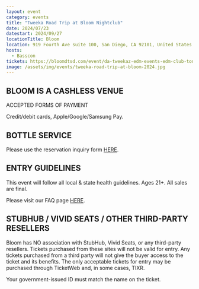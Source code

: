 ```yaml
---
layout: event
category: events
title: "Tweeka Road Trip at Bloom Nightclub"
date: 2024/07/23
datestart: 2024/09/27
locationTitle: Bloom
location: 919 Fourth Ave suite 100, San Diego, CA 92101, United States
hosts:
  - Basscon
tickets: https://bloomdtsd.com/event/da-tweekaz-edm-events-edm-club-tonight-2024-sep-27-near-me-san-diego/
image: /assets/img/events/tweeka-road-trip-at-bloom-2024.jpg
---
```


## BLOOM IS A CASHLESS VENUE

ACCEPTED FORMS OF PAYMENT

Credit/debit cards, Apple/Google/Samsung Pay.

## BOTTLE SERVICE

Please use the reservation inquiry form [HERE](https://bloomdtsd.com/vip/).

## ENTRY GUIDELINES

This event will follow all local & state health guidelines. Ages 21+. All sales are final.

Please visit our FAQ page [HERE](https://bloomdtsd.com/faq/).

## STUBHUB / VIVID SEATS / OTHER THIRD-PARTY RESELLERS

Bloom has NO association with StubHub, Vivid Seats, or any third-party resellers. Tickets purchased from these sites will not be valid for entry. Any tickets purchased from a third party will not give the buyer access to the ticket and its benefits. The only acceptable tickets for entry may be purchased through TicketWeb and, in some cases, TIXR.

Your government-issued ID must match the name on the ticket.
